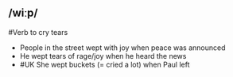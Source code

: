 ## /wiːp/
#Verb
to cry tears

- People in the street wept with joy when peace was announced 
- He wept tears of rage/joy when he heard the news
- #UK
She wept buckets (= cried a lot) when Paul left

